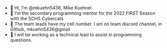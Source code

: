 - 👋 Hi, I’m @mkuehn5436,  Mike Kuehnel
- 👀 I’m the secondary programming mentor for the 2022 FIRST Season with the SCHS Cybercats
- 🌱 The team leads have my cell number.  I am on team discord channel, in Github, mkuehn5436@gmail 
- 💞️ I will be working as a technical lead to assist in programming questions.

<!---
mkuehn5436/mkuehn5436 is a ✨ special ✨ repository because its `README.md` (this file) appears on your GitHub profile.
You can click the Preview link to take a look at your changes.
--->

